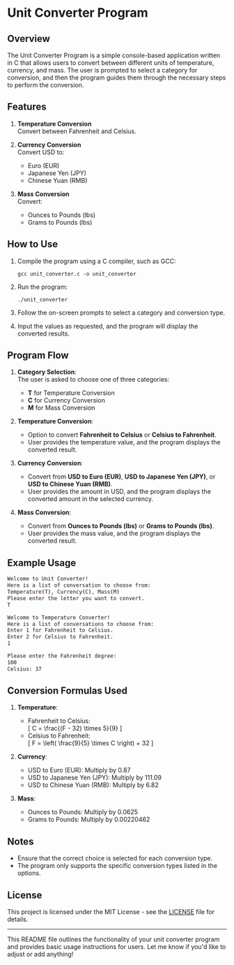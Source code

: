 # Unit Converter Program

## Overview

The Unit Converter Program is a simple console-based application written in C that allows users to convert between different units of temperature, currency, and mass. The user is prompted to select a category for conversion, and then the program guides them through the necessary steps to perform the conversion.

## Features

1. **Temperature Conversion**  
   Convert between Fahrenheit and Celsius.

2. **Currency Conversion**  
   Convert USD to:
   - Euro (EUR)
   - Japanese Yen (JPY)
   - Chinese Yuan (RMB)

3. **Mass Conversion**  
   Convert:
   - Ounces to Pounds (lbs)
   - Grams to Pounds (lbs)

## How to Use

1. Compile the program using a C compiler, such as GCC:
   ```
   gcc unit_converter.c -o unit_converter
   ```

2. Run the program:
   ```
   ./unit_converter
   ```

3. Follow the on-screen prompts to select a category and conversion type.

4. Input the values as requested, and the program will display the converted results.

## Program Flow

1. **Category Selection**:  
   The user is asked to choose one of three categories:
   - **T** for Temperature Conversion
   - **C** for Currency Conversion
   - **M** for Mass Conversion

2. **Temperature Conversion**:  
   - Option to convert **Fahrenheit to Celsius** or **Celsius to Fahrenheit**.
   - User provides the temperature value, and the program displays the converted result.

3. **Currency Conversion**:  
   - Convert from **USD to Euro (EUR)**, **USD to Japanese Yen (JPY)**, or **USD to Chinese Yuan (RMB)**.
   - User provides the amount in USD, and the program displays the converted amount in the selected currency.

4. **Mass Conversion**:  
   - Convert from **Ounces to Pounds (lbs)** or **Grams to Pounds (lbs)**.
   - User provides the mass value, and the program displays the converted result.

## Example Usage

```bash
Welcome to Unit Converter! 
Here is a list of conversation to choose from: 
Temperature(T), Currency(C), Mass(M) 
Please enter the letter you want to convert.
T

Welcome to Temperature Converter! 
Here is a list of conversations to choose from: 
Enter 1 for Fahrenheit to Celsius. 
Enter 2 for Celsius to Fahrenheit. 
1

Please enter the Fahrenheit degree: 
100
Celsius: 37
```

## Conversion Formulas Used

1. **Temperature**:  
   - Fahrenheit to Celsius:  
     \[
     C = \frac{(F - 32) \times 5}{9}
     \]
   - Celsius to Fahrenheit:  
     \[
     F = \left( \frac{9}{5} \times C \right) + 32
     \]

2. **Currency**:
   - USD to Euro (EUR): Multiply by 0.87
   - USD to Japanese Yen (JPY): Multiply by 111.09
   - USD to Chinese Yuan (RMB): Multiply by 6.82

3. **Mass**:
   - Ounces to Pounds: Multiply by 0.0625
   - Grams to Pounds: Multiply by 0.00220462

## Notes

- Ensure that the correct choice is selected for each conversion type.
- The program only supports the specific conversion types listed in the options.

## License

This project is licensed under the MIT License - see the [LICENSE](LICENSE) file for details.

---

This README file outlines the functionality of your unit converter program and provides basic usage instructions for users. Let me know if you'd like to adjust or add anything!